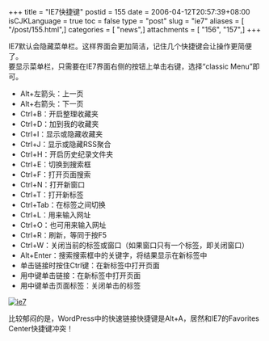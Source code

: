 +++
title = "IE7快捷键"
postid = 155
date = 2006-04-12T20:57:39+08:00
isCJKLanguage = true
toc = false
type = "post"
slug = "ie7"
aliases = [ "/post/155.html",]
categories = [ "news",]
attachments = [ "156", "157",]
+++


IE7默认会隐藏菜单栏。这样界面会更加简洁，记住几个快捷键会让操作更简便了。  
要显示菜单栏，只需要在IE7界面右侧的按钮上单击右键，选择“classic
Menu”即可。

-   Alt+左箭头：上一页
-   Alt+右箭头：下一页
-   Ctrl+B：开启整理收藏夹
-   Ctrl+D：加到我的收藏夹
-   Ctrl+I：显示或隐藏收藏夹
-   Ctrl+J：显示或隐藏RSS聚合
-   Ctrl+H：开启历史纪录文件夹
-   Ctrl+E：切换到搜索框
-   Ctrl+F：打开页面搜索
-   Ctrl+N：打开新窗口
-   Ctrl+T：打开新标签
-   Ctrl+Tab：在标签之间切换
-   Ctrl+L：用来输入网址
-   Ctrl+O：也可用来输入网址
-   Ctrl+R：刷新，等同于按F5
-   Ctrl+W：关闭当前的标签或窗口（如果窗口只有一个标签，即关闭窗口）
-   Alt+Enter：搜索搜索框中的关键字，将结果显示在新标签中
-   单击链接时按住Ctrl键：在新标签中打开页面
-   用中键单击链接：在新标签中打开页面
-   用中键单击页面标签：关闭单击的标签

<!--more-->  

[![ie7](/uploads/2006/04/ie7_s.jpg)](/uploads/2006/04/ie7.jpg)

比较郁闷的是，WordPress中的快速链接快捷键是Alt+A，居然和IE7的Favorites
Center快捷键冲突！


